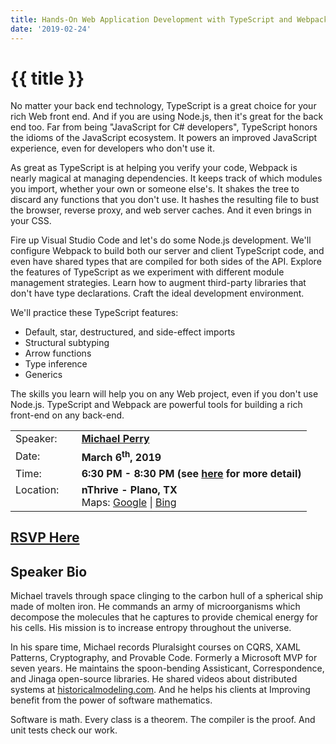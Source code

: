 ```yaml
---
title: Hands-On Web Application Development with TypeScript and Webpack
date: '2019-02-24'
---
```

# {{ title }}

No matter your back end technology, TypeScript is a great choice for your rich Web front end. And if you are using Node.js, then it's great for the back end too. Far from being "JavaScript for C# developers", TypeScript honors the idioms of the JavaScript ecosystem. It powers an improved JavaScript experience, even for developers who don't use it.

As great as TypeScript is at helping you verify your code, Webpack is nearly magical at managing dependencies. It keeps track of which modules you import, whether your own or someone else's. It shakes the tree to discard any functions that you don't use. It hashes the resulting file to bust the browser, reverse proxy, and web server caches. And it even brings in your CSS.

Fire up Visual Studio Code and let's do some Node.js development. We'll configure Webpack to build both our server and client TypeScript code, and even have shared types that are compiled for both sides of the API. Explore the features of TypeScript as we experiment with different module management strategies. Learn how to augment third-party libraries that don't have type declarations. Craft the ideal development environment.

We'll practice these TypeScript features:

-   Default, star, destructured, and side-effect imports
-   Structural subtyping
-   Arrow functions
-   Type inference
-   Generics

The skills you learn will help you on any Web project, even if you don't use Node.js. TypeScript and Webpack are powerful tools for building a rich front-end on any back-end.

<table><tbody><tr><td>Speaker:</td><td>&nbsp;</td><td><b><a title="Michael Perry" target="_blank" href="https://historicalmodeling.com/">Michael Perry</a></b></td></tr><tr><td>Date:</td><td>&nbsp;</td><td><b>March 6<sup>th</sup>, 2019</b></td></tr><tr><td valign="top">Time:</td><td>&nbsp;</td><td><b>6:30 PM - 8:30 PM (see <a title="Location" href="../../location/index.html">here</a> for more detail)</b></td></tr><tr><td valign="top">Location:</td><td>&nbsp;</td><td><b>nThrive - Plano, TX</b><br>Maps: <a title="Google" target="_blank" href="https://goo.gl/maps/1OyNE">Google</a> | <a title="Bing" target="_blank" href="http://binged.it/1afBEJ9">Bing</a></td></tr></tbody></table>

## [RSVP Here](https://www.eventbrite.com/e/hands-on-web-application-development-with-typescript-and-webpack-tickets-57345345472)

## Speaker Bio

Michael travels through space clinging to the carbon hull of a spherical ship made of molten iron. He commands an army of microorganisms which decompose the molecules that he captures to provide chemical energy for his cells. His mission is to increase entropy throughout the universe.

In his spare time, Michael records Pluralsight courses on CQRS, XAML Patterns, Cryptography, and Provable Code. Formerly a Microsoft MVP for seven years. He maintains the spoon-bending Assisticant, Correspondence, and Jinaga open-source libraries. He shared videos about distributed systems at [historicalmodeling.com](https://historicalmodeling.com/). And he helps his clients at Improving benefit from the power of software mathematics.

Software is math. Every class is a theorem. The compiler is the proof. And unit tests check our work.
    
